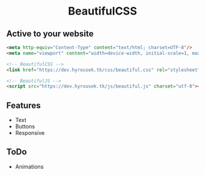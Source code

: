 <div align="center">
   <h1>BeautifulCSS</h1>
 </div>

## Active to your website
```html
<meta http-equiv="Content-Type" content="text/html; charset=UTF-8"/>
<meta name="viewport" content="width=device-width, initial-scale=1, maximum-scale=1.0, user-scalable=no"/>

<!-- BeautifulCSS -->
<link href="https://dev.hyrousek.tk/css/beautiful.css" rel="stylesheet">

<!-- BeautifulJS -->
<script src="https://dev.hyrousek.tk/js/beautiful.js" charset="utf-8"></script>
```

## Features
 - Text
 - Buttons
 - Responsive

## ToDo
 - Animations

